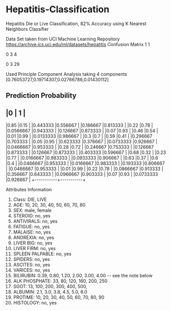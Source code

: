 # Hepatitis-Classification
Hepatitis Die or Live Classification, 82% Accuracy using K Nearest Neighbors Classifier

Data Set taken from UCI Machine Learning Repository https://archive.ics.uci.edu/ml/datasets/hepatitis
Confusion Matrix
  1 1
  
 0 3 4

0 3 29

Used Principle Component Analysis taking 4 components
[0.76053727,0.19714307,0.02766786,0.01430112]


Prediction Probability
-------------------------
|0          | 1         | 
-------------------------
|0.85	      |0.15       |
|0.443333	  |0.556667   |
|0.186667	  |0.813333   |
|0.22	      |0.78       |
|0.0566667	|0.943333   |
|0.126667	  |0.873333   |
|0.07	      |0.93       |
|0.46	      |0.54       |
|0.01	      |0.99       |
|0.0133333	|0.986667   |
|0.3	      |0.7        |
|0.59	      |0.41       |
|0.296667	  |0.703333   |
|0.05	      |0.95       |
|0.623333	  |0.376667   |
|0.0733333	|0.926667   |
|0.0466667	|0.953333   |
|0.28	      |0.72       |
|0.246667	  |0.753333   |
|0.126667	  |0.873333   |
|0.126667	  |0.873333   |
|0.403333	  |0.596667   |
|0.68	      |0.32       |
|0.23	      |0.77       |
|0.0166667	|0.983333   |
|0.0933333	|0.906667   |
|0.63	      |0.37       |
|0.6	      |0.4        |
|0.0466667	|0.953333   |
|0.0166667	|0.983333   |
|0.193333	  |0.806667   |
|0.0466667	|0.953333   |
|0.01	      |0.99       |
|0.22	      |0.78       |
|0.0866667	|0.913333   |
|0.356667	  |0.643333   |
|0.0966667	|0.903333   |
|0.07	      |0.93       |
|0.0733333	|0.926667   |
+-----------+-----------+

Attributes Information
1. Class: DIE, LIVE
2. AGE: 10, 20, 30, 40, 50, 60, 70, 80
3. SEX: male, female
4. STEROID: no, yes
5. ANTIVIRALS: no, yes
6. FATIGUE: no, yes
7. MALAISE: no, yes
8. ANOREXIA: no, yes
9. LIVER BIG: no, yes
10. LIVER FIRM: no, yes
11. SPLEEN PALPABLE: no, yes
12. SPIDERS: no, yes
13. ASCITES: no, yes
14. VARICES: no, yes
15. BILIRUBIN: 0.39, 0.80, 1.20, 2.00, 3.00, 4.00
-- see the note below
16. ALK PHOSPHATE: 33, 80, 120, 160, 200, 250
17. SGOT: 13, 100, 200, 300, 400, 500,
18. ALBUMIN: 2.1, 3.0, 3.8, 4.5, 5.0, 6.0
19. PROTIME: 10, 20, 30, 40, 50, 60, 70, 80, 90
20. HISTOLOGY: no, yes

